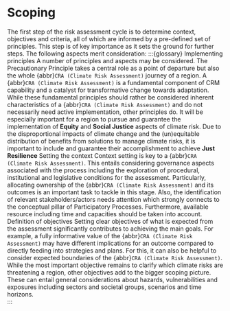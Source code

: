 Scoping
=======================

The first step of the risk assessment cycle is to determine context, objectives and criteria, all of which are informed by a pre-defined set of principles. This step is of key importance as it sets the ground for further steps. The following aspects merit consideration:
:::{glossary}
Implementing principles
 A number of principles and aspects may be considered. The Precautionary Principle takes a central role as a point of departure but also the whole {abbr}`CRA (Climate Risk Assessment)` journey of a region. A {abbr}`CRA (Climate Risk Assessment)` is a fundamental component of CRM capability and a catalyst for transformative change towards adaptation. While these fundamental principles should rather be considered inherent characteristics of a {abbr}`CRA (Climate Risk Assessment)` and do not necessarily need active implementation, other principles do. It will be especially important for a region to pursue and guarantee the implementation of **Equity** and **Social Justice** aspects of climate risk. Due to the disproportional impacts of climate change and the (un)equitable distribution of benefits from solutions to manage climate risks, it is important to include and guarantee their accomplishment to achieve **Just Resilience**
Setting the context
 Context setting is key to a {abbr}`CRA (Climate Risk Assessment)`. This entails considering governance aspects associated with the process including the exploration of procedural, institutional and legislative conditions for the assessment. Particularly, allocating ownership of the {abbr}`CRA (Climate Risk Assessment)` and its outcomes is an important task to tackle in this stage. Also, the identification of relevant stakeholders/actors needs attention which strongly connects to the conceptual pillar of Participatory Processes. Furthermore, available resource including time and capacities should be taken into account.
Definition of objectives
 Setting clear objectives of what is expected from the assessment significantly contributes to achieving the main goals. For example, a fully informative value of the {abbr}`CRA (Climate Risk Assessment)` may have different implications for an outcome compared to directly feeding into strategies and plans. For this, it can also be helpful to consider expected boundaries of the {abbr}`CRA (Climate Risk Assessment)`. While the most important objective remains to clarify which climate risks are threatening a region, other objectives add to the bigger scoping picture. These can entail general considerations about hazards, vulnerabilities and exposures including sectors and societal groups, scenarios and time horizons.  
:::
